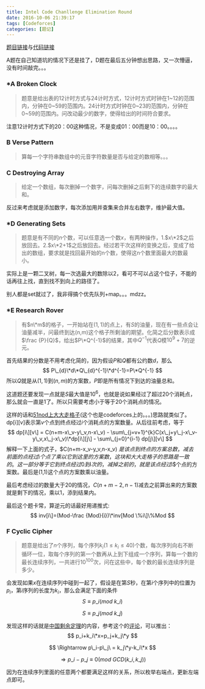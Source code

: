 ```yaml
---
title: Intel Code Chanllenge Elimination Round
date: 2016-10-06 21:39:17
tags: [Codeforces]
categories: [题记]
---
```


[题目链接](http://codeforces.com/contest/722)与[代码链接](https://github.com/2997ms/My_Algorithm/tree/master/Codeforces/Intel%20Code%20Challenge%20Elimination%20Round)

A题在自己知道坑的情况下还是挂了，D题在最后五分钟想出思路，又一次懵逼，没有时间敲完。。。

### *A Broken Clock

> 题意是给出表的12计时方式与24计时方式，12计时方式时钟在1~12的范围内，分钟在0~59的范围内。24计时方式时钟在0~23的范围内，分钟在0~59的范围内。问改动最少的数字，使得给出的时间符合要求。

注意12计时方式下的20：00这种情况，不是变成01：00而是10：00。。。。

### B Verse Pattern

> 算每一个字符串数组中的元音字符数量是否与给定的数相等。。。

### C Destroying Array

> 给定一个数组，每次删掉一个数字，问每次删掉之后剩下的连续数字的最大和。

反过来考虑就是添加数字，每次添加用并查集来合并左右数字，维护最大值。



### *D Generating Sets

> 题意是有不同的$n$个数，可以任意选一个数$x$，有两种操作，1.$x\*2$之后放回去。2.$x\*2+1$之后放回去。经过若干次这样的变换之后，变成了给出的数组，要求就是找回最开始的n个数，使得这n个数里面最大的数最小。

实际上是一颗二叉树，每一次选最大的数除以2，看可不可以占这个位子，不能的话再往上找，直到找不到向上的路径了。

别人都是set就过了，我非得搞个优先队列+map。。。mdzz。



### *E Research Rover

>有$n\*m$的格子，一开始站在$(1,1)$的点上，有$S$的油量，现在有一些点会让油量减半，问最终到达(n,m)这个格子所剩油的期望。化简之后分数表示成$\frac {P}{Q}$，给出$P\*Q^{-1}$的结果，其中$Q^{-1}$代表$Q$模$10^9+7$的逆元。

首先结果的分数是不用考虑化简的，因为假设$P$和$Q$都有公约数$d$，那么
$$
P\_{d}\*d\*Q\_{d}^{-1}\*d^{-1}=P\*Q^{-1}
$$
所以$Q$就是从$(1,1)$到$(n,m)$的方案数，$P$即是所有情况下到达的油量总和。

这道题还要发现一点就是$S$最大值是$10^6$，也就是说如果经过了超过20个消耗点，那么就会一直是1了。所以只需要考虑小于等于20个消耗点的情况。

这样的话和[51nod上大大走格子](http://www.51nod.com/onlineJudge/questionCode.html#!problemId=1486)(这个也是codeforces上的。。。)思路就类似了。dp[i\][v\]表示第$v$个点到终点经过$i$个消耗点的方案数量。从后往前考虑，等于
$$
dp[i\][v\] = C(n+m-x\_v-y\_v,n-x\_v) - \sum\_{j=v+1}^{k}C(x\_j+y\_j-x\_v-y\_v,x\_j-x\_v)\*dp[i\][j\] - \sum\_{j=0}^{i-1} dp[j\][v\]
$$
解释一下上面的式子，$C(n+m-x\_v-y\_v,n-x\_v) $是该点到终点的方案总数，减去前面的点经过$i$个点了乘以它到这里的方案数，这块和大大走格子的思路是一致的。这一部分等于它到终点经过$0$到$i$次的，减掉之前的，就是该点经过$i$个点的方案数。最后是(1,1)这个点的方案数乘以油量。

最后考虑经过的数量大于20的情况，$C(n+m-2,n-1)$减去之前算出来的方案数就是剩下的情况，乘以1，添到结果内。

最后这个题卡常，算逆元的话最好用递推式:
$$
inv[i\]=(Mod-\frac {Mod}{i})\*inv[Mod \%i\]\%Mod
$$

### F Cyclic Cipher

> 题意是给出了$n$个序列，每个序列$k_i(1 \leq k_i \leq 40 )$个数，每次序列向右不断循环一位，取每个序列的第一个数再从上到下组成一个序列，算每一个数的最长连续序列，一共进行$10^{100}$次，问在这些中，每个数的最长连续序列是多少。

会发现如果$x$在连续序列中碰到一起了，假设是在第$S$秒，在第$i$个序列中的位置为$p_i$，第$i$序列的长度为$k_i$，那么会满足下面的条件
$$
S\equiv p\_i (mod\ k\_i)
$$

$$
S\equiv p\_j (mod\ k\_j)
$$

发现这样的话就是[中国剩余定理](http://blog.csdn.net/acdreamers/article/details/8050018)的内容，参考这个的[评论](http://codeforces.com/blog/entry/47497?#comment-318621)，可以推出：
$$
p_i+k_i\*x=p_j+k_j\*y
$$

$$
\Rightarrow p\_i-p\_j\ = k_j\*y-k_i\*x
$$

$$
\Rightarrow p\_i-p\_j\equiv 0 (mod\ GCD(k\_i,k\_j))
$$

因为在连续序列里面的任意两个都要满足这样的关系，所以枚举右端点，更新左端点即可。



